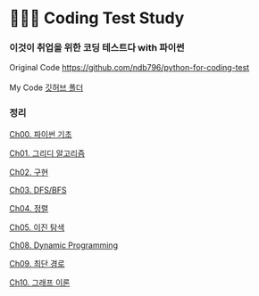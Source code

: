 # 👨🏻‍💻 Coding Test Study

###  이것이 취업을 위한 코딩 테스트다 with 파이썬
Original Code
https://github.com/ndb796/python-for-coding-test
<br/><br/>
My Code
[깃허브 폴더](Code)

### 정리

[Ch00. 파이썬 기초](Study/CodingTestPython/Basics.md)

[Ch01.  그리디 알고리즘](Study/CodingTestPython/Greedy.md)

[Ch02. 구현](Study/CodingTestPython/Implement.md)

[Ch03. DFS/BFS](Study/CodingTestPython/DFSBFS.md)

[Ch04. 정렬](Study/CodingTestPython/Sort.md)

[Ch05. 이진 탐색](Study/CodingTestPython/Binary.md)

[Ch08. Dynamic Programming](Study/CodingTestPython/Dynamic.md)

[Ch09. 최단 경로](Study/CodingTestPython/Shortest.md)

[Ch10. 그래프 이론](Study/CodingTestPython/Graph.md)
